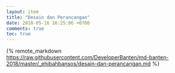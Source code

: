 ```yaml
---
layout: item
title: "Desain dan Perancangan"
date: 2018-05-16 16:25:06 +0700
comments: true
toc: true
---
```

<!-- load remote readme file from github -->
{% remote_markdown https://raw.githubusercontent.com/DeveloperBanten/md-banten-2018/master/_ehibahbansos/desain-dan-perancangan.md %}
